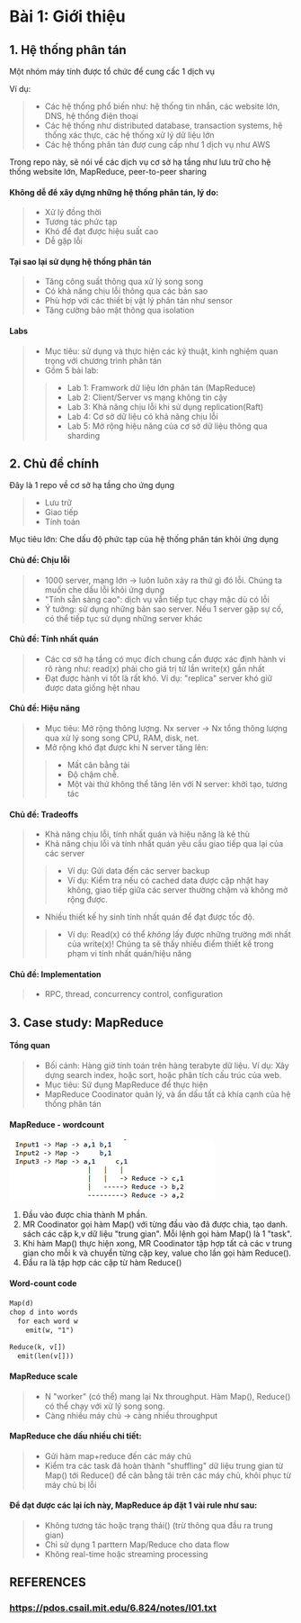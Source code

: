 # Bài 1: Giới thiệu

## 1. Hệ thống phân tán

Một nhóm máy tính được tổ chức để cung cấc 1 dịch vụ

Ví dụ:
> - Các hệ thống phổ biến như: hệ thống tin nhắn, các website lớn, DNS, hệ thống điện thoại
> - Các hệ thống như distributed database, transaction systems, hệ thống xác thực, các hệ thống xử lý dữ liệu lớn
> - Các hệ thống phân tán đượ cung cấp như 1 dịch vụ như AWS

Trong repo này, sẽ nói về các dịch vụ cơ sở hạ tầng như lưu trữ cho hệ thống website lớn, MapReduce, peer-to-peer sharing

#### Không dễ để xây dựng những hệ thống phân tán, lý do:
> - Xử lý đồng thời
> - Tương tác phức tạp
> - Khó để đạt được hiệu suất cao
> - Dễ gặp lỗi

#### Tại sao lại sử dụng hệ thống phân tán
> - Tăng công suất thông qua xử lý song song
> - Có khả năng chịu lỗi thông qua các bản sao
> - Phù hợp với các thiết bị vật lý phân tán như sensor
> - Tăng cường bảo mật thông qua isolation

#### Labs
> - Mục tiêu: sử dụng và thực hiện các kỹ thuật, kinh nghiệm quan trọng với chương trình phân tán
> - Gồm 5 bài lab:
>> - Lab 1: Framwork dữ liệu lớn phân tán (MapReduce)
>> - Lab 2: Client/Server vs mạng không tin cậy
>> - Lab 3: Khả năng chịu lỗi khi sử dụng replication(Raft)
>> - Lab 4: Cơ sở dữ liệu có khả năng chịu lỗi
>> - Lab 5: Mở rộng hiệu năng của cơ sở dữ liệu thông qua sharding

## 2. Chủ đề chính

Đây là 1 repo về cơ sở hạ tầng cho ứng dụng
> - Lưu trữ
> - Giao tiếp
> - Tính toán

Mục tiêu lớn: Che dấu độ phức tạp của hệ thống phân tán khỏi ứng dụng

#### Chủ đề: Chịu lỗi
> - 1000 server, mạng lớn -> luôn luôn xảy ra thứ gì đó lỗi. Chúng ta muốn che dấu lỗi khỏi ứng dụng
> - "Tính sẵn sàng cao": dịch vụ vẫn tiếp tục chạy mặc dù có lỗi
> - Ý tưởng: sử dụng những bản sao server. Nếu 1 server gặp sự cố, có thể tiếp tục sử dụng những server khác

#### Chủ đề: Tính nhất quán
> - Các cơ sở hạ tầng có mục đích chung cần được xác định hành vi rõ ràng như: read(x) phải cho giá trị từ lần write(x) gần nhất
> - Đạt được hành vi tốt là rất khó. Ví dụ: "replica" server khó giữ được data giống hệt nhau

#### Chủ đề: Hiệu năng
> - Mục tiêu: Mở rộng thông lượng. Nx server -> Nx tổng thông lượng qua xử lý song song CPU, RAM, disk, net.
> - Mở rộng khó đạt được khi N server tăng lên:
>> - Mất cân bằng tải
>> - Độ chậm chễ.
>> - Một vài thứ không thể tăng lên với N server: khởi tạo, tương tác

#### Chủ đề: Tradeoffs
> - Khả năng chịu lỗi, tính nhất quán và hiệu năng là kẻ thù 
> - Khả năng chịu lỗi và tính nhất quán yêu cầu giao tiếp qua lại của các server
>> - Ví dụ: Gửi data đến các server backup
>> - Ví dụ: Kiểm tra nếu có cached data được cập nhật hay không, giao tiếp giữa các server thường chậm và không mở rộng được.
> - Nhiều thiết kế hy sinh tính nhất quán để đạt được tốc độ.
>> - Ví dụ: Read(x) có thể *không* lấy được những trường mới nhất của write(x)! 
> Chúng ta sẽ thấy nhiều điểm thiết kế trong phạm vi tính nhất quán/hiệu năng 

#### Chủ đề: Implementation
> - RPC, thread, concurrency control, configuration

## 3. Case study: MapReduce

#### Tổng quan
> - Bối cảnh: Hàng giờ tính toán trên hàng terabyte dữ liệu. Ví dụ: Xây dựng search index, hoặc sort, hoặc phân tích cấu trúc của web.
> - Mục tiêu: Sử dụng MapReduce để thực hiện
> - MapReduce Coodinator quản lý, và ẩn dấu tất cả khía cạnh của hệ thống phân tán

#### MapReduce - wordcount
![alt text](/resource/image/lecture-1-map-reduce-overview.png)

1. Đầu vào được chia thành M phần.
2. MR Coodinator gọi hàm Map() với từng đầu vào đã được chia, tạo danh. sách các cặp k,v dữ liệu "trung gian". Mỗi lệnh gọi hàm Map() là 1 "task".
3. Khi hàm Map() thực hiện xong, MR Coodinator tập hợp tất cả các v trung gian cho mỗi k và chuyển từng cặp key, value cho lần gọi hàm Reduce().
4. Đầu ra là tập hợp các cặp từ hàm Reduce()

#### Word-count code
``` 
Map(d)
chop d into words
  for each word w
    emit(w, "1")
```
```
Reduce(k, v[])
  emit(len(v[]))
```
#### MapReduce scale

> - N "worker" (có thể) mang lại Nx throughput. Hàm Map(), Reduce() có thể chạy với xử lý song song.
> - Càng nhiều máy chủ -> càng nhiều throughput

#### MapReduce che dấu nhiều chi tiết:

> - Gửi hàm map+reduce đến các máy chủ
> - Kiểm tra các task đã hoàn thành "shuffling" dữ liệu trung gian từ Map() tới Reduce() để cân bằng tải trên các máy chủ, khôi phục từ máy chủ bị lỗi

#### Để đạt được các lại ích này, MapReduce áp đặt 1 vài rule như sau:

> - Không tương tác hoặc trạng thái() (trừ thông qua đầu ra trung gian)
> - Chỉ sử dụng 1 parttern Map/Reduce cho data flow
> - Không real-time hoặc streaming processing


## REFERENCES
### https://pdos.csail.mit.edu/6.824/notes/l01.txt